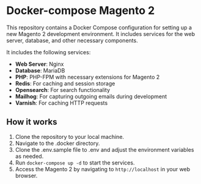 # Docker-compose Magento 2

This repository contains a Docker Compose configuration for setting up a new Magento 2 development environment. 
It includes services for the web server, database, and other necessary components.

It includes the following services:
- **Web Server**: Nginx
- **Database**: MariaDB
- **PHP**: PHP-FPM with necessary extensions for Magento 2
- **Redis**: For caching and session storage
- **Opensearch**: For search functionality
- **Mailhog**: For capturing outgoing emails during development
- **Varnish**: For caching HTTP requests

## How it works
1. Clone the repository to your local machine.
2. Navigate to the .docker directory.
3. Clone the .env.sample file to .env and adjust the environment variables as needed.
4. Run `docker-compose up -d` to start the services.
5. Access the Magento 2 by navigating to `http://localhost` in your web browser.
